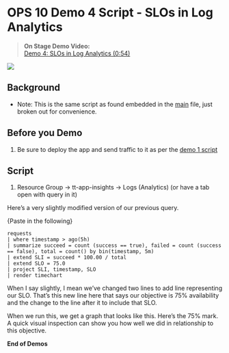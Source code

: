 # OPS 10 Demo 4 Script - SLOs in Log Analytics

>**On Stage Demo Video:**<br/>
[Demo 4: SLOs in Log Analytics (0:54)](https://globaleventcdn.blob.core.windows.net/assets/ops/ops10/video/Demo4-SLO.mp4)

[![](https://globaleventcdn.blob.core.windows.net/assets/ops/ops10/images/demo4.png)](https://globaleventcdn.blob.core.windows.net/assets/ops/ops10/video/Demo4-SLO.mp4)

## Background

* Note: This is the same script as found embedded in the [main](../scripts/main.md) file, just broken out for convenience.

## Before you Demo

1. Be sure to deploy the app and send traffic to it as per the [demo 1 script](demo1.md)

## Script

1. Resource Group -> tt-app-insights -> Logs (Analytics) (or have a tab open with query in it)

Here’s a very slightly modified version of our previous query.

{Paste in the following}

```
requests
| where timestamp > ago(5h)
| summarize succeed = count (success == true), failed = count (success == false), total = count() by bin(timestamp, 5m)
| extend SLI = succeed * 100.00 / total
| extend SLO = 75.0
| project SLI, timestamp, SLO
| render timechart
```

When I say slightly, I mean we’ve changed two lines to add line representing our SLO. That’s this new line here that says our objective is 75% availability and the change to the line after it to include that SLO.

When we run this, we get a graph that looks like this. Here’s the 75% mark. A quick visual inspection can show you how well we did in relationship to this objective.

**End of Demos**
